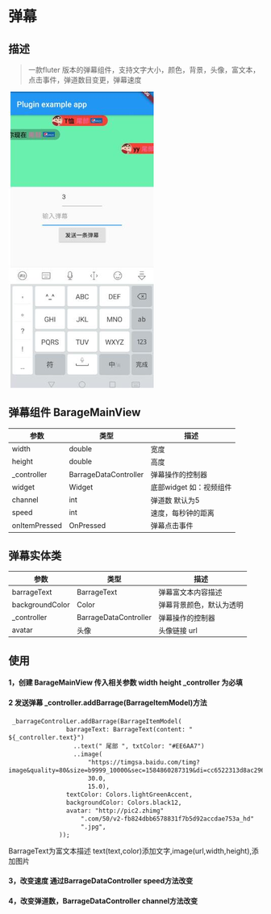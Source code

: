# 弹幕

## 描述
>一款fluter 版本的弹幕组件，支持文字大小，颜色，背景，头像，富文本，点击事件，弹道数目变更，弹幕速度

![弹幕](https://github.com/gzzhangbl/flutter_plugin_barrage/blob/master/demo_barrage.jpg "弹幕")

## 弹幕组件 BarageMainView
  
参数 | 类型 |  描述  
-|-|-
width | double | 宽度 |
height | double | 高度 |
_controller | BarrageDataController | 弹幕操作的控制器 |
widget | Widget | 底部widget 如：视频组件 |
channel | int | 弹道数 默认为5|
speed | int |速度，每秒钟的距离|
onItemPressed | OnPressed | 弹幕点击事件|

## 弹幕实体类
参数 | 类型 |  描述  
-|-|-
barrageText | BarrageText | 弹幕富文本内容描述 |
backgroundColor | Color | 弹幕背景颜色，默认为透明 |
_controller | BarrageDataController | 弹幕操作的控制器 |
avatar | 头像 | 头像链接 url |

## 使用 
#### 1，创建 BarageMainView 传入相关参数 width height _controller 为必填
#### 2 发送弹幕 _controller.addBarrage(BarrageItemModel)方法 
```
 _barrageControlLer.addBarrage(BarrageItemModel(
                barrageText: BarrageText(content: " ${_controller.text}")
                  ..text(" 尾部 ", txtColor: "#EE6AA7")
                  ..image(
                      "https://timgsa.baidu.com/timg?image&quality=80&size=b9999_10000&sec=1584860287319&di=cc6522313d8ac296de7dcbcaa6a36366&imgtype=0&src=http%3A%2F%2Fpic22.nipic.com%2F20120727%2F4819347_114740814000_2.jpg",
                      30.0,
                      15.0),
                textColor: Colors.lightGreenAccent,
                backgroundColor: Colors.black12,
                avatar: "http://pic2.zhimg"
                    ".com/50/v2-fb824dbb6578831f7b5d92accdae753a_hd"
                    ".jpg",
              ));
```
BarrageText为富文本描述 text(text,color)添加文字,image(url,width,height),添加图片
#### 3，改变速度 通过BarrageDataController speed方法改变
#### 4，改变弹道数，BarrageDataController channel方法改变
  

